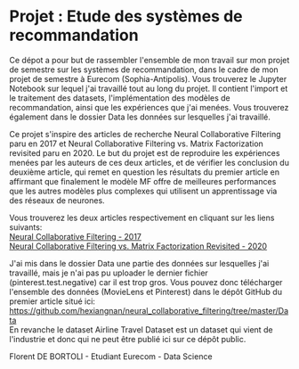 # Projet : Etude des systèmes de recommandation

<p> Ce dépot a pour but de rassembler l'ensemble de mon travail sur mon projet de semestre sur les systèmes de recommandation, dans le cadre de mon projet de semestre à Eurecom (Sophia-Antipolis). Vous trouverez le Jupyter Notebook sur lequel j'ai travaillé tout au long du projet. Il contient l'import et le traitement des datasets, l'implémentation des modèles de recommandation, ainsi que les expériences que j'ai menées. Vous trouverez également dans le dossier Data les données sur lesquelles j'ai travaillé. <p>
<p> Ce projet s'inspire des articles de recherche Neural Collaborative Filtering paru en 2017 et Neural Collaborative Filtering vs. Matrix Factorization revisited paru en 2020. Le but du projet est de reproduire les expériences menées par les auteurs de ces deux articles, et de vérifier les conclusion du deuxième article, qui remet en question les résultats du premier article en affirmant que finalement le modèle MF offre de meilleures performances que les autres modèles plus complexes qui utilisent un apprentissage via des réseaux de neurones. <p>
  
Vous trouverez les deux articles respectivement en cliquant sur les liens suivants:  
[Neural Collaborative Filtering - 2017](https://arxiv.org/pdf/1708.05031.pdf)  
[Neural Collaborative Filtering vs. Matrix Factorization Revisited - 2020]( https://arxiv.org/pdf/2005.09683.pdf)
  
J'ai mis dans le dossier Data une partie des données sur lesquelles j'ai travaillé, mais je n'ai pas pu uploader le dernier fichier (pinterest.test.negative) car il est trop gros. Vous pouvez donc télécharger l'ensemble des données (MovieLens et Pinterest) dans le dépôt GitHub du premier article situé ici:  
https://github.com/hexiangnan/neural_collaborative_filtering/tree/master/Data  
En revanche le dataset Airline Travel Dataset est un dataset qui vient de l'industrie et donc qui ne peut être publié ici sur ce dépôt public.

Florent DE BORTOLI - Etudiant Eurecom - Data Science
